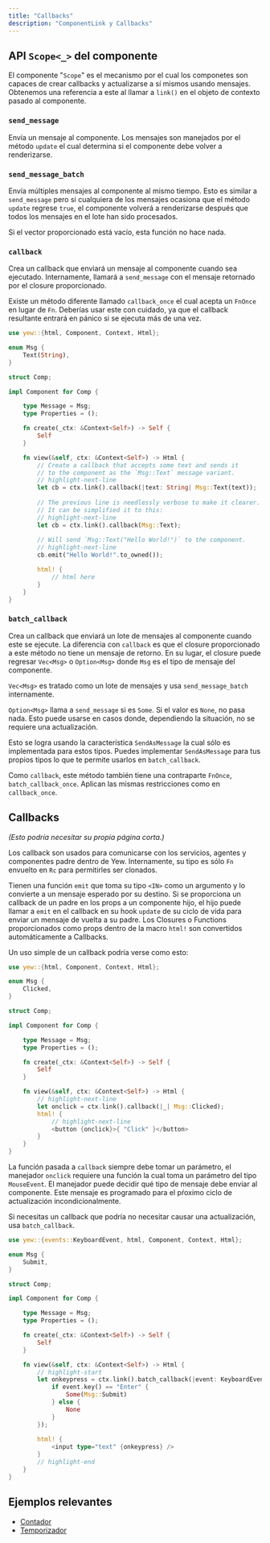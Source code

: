 ```yaml
---
title: "Callbacks"
description: "ComponentLink y Callbacks"
---
```


## API `Scope<_>` del componente

El componente "`Scope`" es el mecanismo por el cual los componetes son capaces de crear callbacks y actualizarse a sí mismos
usando mensajes. Obtenemos una referencia a este al llamar a `link()` en el objeto de contexto pasado al componente.

### `send_message`

Envía un mensaje al componente.
Los mensajes son manejados por el método `update` el cual determina si el componente debe volver a renderizarse.

### `send_message_batch`

Envía múltiples mensajes al componente al mismo tiempo.
Esto es similar a `send_message` pero si cualquiera de los mensajes ocasiona que el método `update` regrese `true`,
el componente volverá a renderizarse después que todos los mensajes en el lote han sido procesados.

Si el vector proporcionado está vacío, esta función no hace nada.

### `callback`

Crea un callback que enviará un mensaje al componente cuando sea ejecutado.
Internamente, llamará a `send_message` con el mensaje retornado por el closure proporcionado.

Existe un método diferente llamado `callback_once` el cual acepta un `FnOnce` en lugar de `Fn`.
Deberías usar este con cuidado, ya que el callback resultante entrará en pánico si se ejecuta más de una vez.

```rust
use yew::{html, Component, Context, Html};

enum Msg {
    Text(String),
}

struct Comp;

impl Component for Comp {

    type Message = Msg;
    type Properties = ();

    fn create(_ctx: &Context<Self>) -> Self {
        Self
    }

    fn view(&self, ctx: &Context<Self>) -> Html {
        // Create a callback that accepts some text and sends it 
        // to the component as the `Msg::Text` message variant.
        // highlight-next-line
        let cb = ctx.link().callback(|text: String| Msg::Text(text));
            
        // The previous line is needlessly verbose to make it clearer.
        // It can be simplified it to this:
        // highlight-next-line
        let cb = ctx.link().callback(Msg::Text);
            
        // Will send `Msg::Text("Hello World!")` to the component.
        // highlight-next-line
        cb.emit("Hello World!".to_owned());

        html! {
            // html here
        }
    }
}
```

### `batch_callback`

Crea un callback que enviará un lote de mensajes al componente cuando este se ejecute.
La diferencia con `callback` es que el closure proporcionado a este método no tiene un mensaje de retorno.
En su lugar, el closure puede regresar `Vec<Msg>` o `Option<Msg>` donde `Msg` es el tipo de mensaje del componente.

`Vec<Msg>` es tratado como un lote de mensajes y usa `send_message_batch` internamente.

`Option<Msg>` llama a `send_message` si es `Some`. Si el valor es `None`, no pasa nada.
Esto puede usarse en casos donde, dependiendo la situación, no se requiere una actualización.

Esto se logra usando la característica `SendAsMessage` la cual sólo es implementada para estos tipos.
Puedes implementar `SendAsMessage` para tus propios tipos lo que te permite usarlos en `batch_callback`.

Como `callback`, este método también tiene una contraparte `FnOnce`, `batch_callback_once`.
Aplican las mismas restricciones como en `callback_once`.

## Callbacks

_\(Esto podría necesitar su propia página corta.\)_

Los callback son usados para comunicarse con los servicios, agentes y componentes padre dentro de Yew.
Internamente, su tipo es sólo `Fn` envuelto en `Rc` para permitirles ser clonados.

Tienen una función `emit` que toma su tipo `<IN>` como un argumento y lo convierte a un mensaje esperado por su destino. Si se proporciona un callback de un padre en los props a un componente hijo, el hijo puede llamar a `emit` en el callback en su hook `update` de su ciclo de vida para enviar un mensaje de vuelta a su padre. Los Closures o Functions proporcionados como props dentro de la macro `html!` son convertidos automáticamente a Callbacks.

Un uso simple de un callback podría verse como esto:

```rust
use yew::{html, Component, Context, Html};

enum Msg {
    Clicked,
}

struct Comp;

impl Component for Comp {

    type Message = Msg;
    type Properties = ();

    fn create(_ctx: &Context<Self>) -> Self {
        Self
    }

    fn view(&self, ctx: &Context<Self>) -> Html {
        // highlight-next-line
        let onclick = ctx.link().callback(|_| Msg::Clicked);
        html! {
            // highlight-next-line
            <button {onclick}>{ "Click" }</button>
        }
    }
}
```

La función pasada a `callback` siempre debe tomar un parámetro, el manejador `onclick` requiere una función la cual toma un parámetro del tipo `MouseEvent`. El manejador puede decidir qué tipo de mensaje debe enviar al componente. Este mensaje es programado para el pŕoximo ciclo de actualización incondicionalmente.

Si necesitas un callback que podría no necesitar causar una actualización, usa `batch_callback`.

```rust
use yew::{events::KeyboardEvent, html, Component, Context, Html};

enum Msg {
    Submit,
}

struct Comp;

impl Component for Comp {

    type Message = Msg;
    type Properties = ();

    fn create(_ctx: &Context<Self>) -> Self {
        Self
    }

    fn view(&self, ctx: &Context<Self>) -> Html {
        // highlight-start
        let onkeypress = ctx.link().batch_callback(|event: KeyboardEvent| {
            if event.key() == "Enter" {
                Some(Msg::Submit)
            } else {
                None
            }
        });
        
        html! {
            <input type="text" {onkeypress} />
        }
        // highlight-end
    }
}
```

## Ejemplos relevantes

- [Contador](https://github.com/yewstack/yew/tree/master/examples/counter)
- [Temporizador](https://github.com/yewstack/yew/tree/master/examples/timer)
